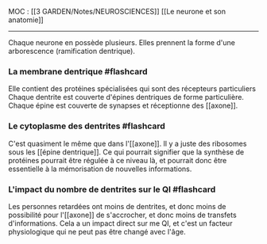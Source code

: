 MOC : [[3 GARDEN/Notes/NEUROSCIENCES]]
[[Le neurone et son anatomie]]
***

Chaque neurone en possède plusieurs. 
Elles prennent la forme d'une arborescence (ramification dentrique).

### La membrane dentrique #flashcard 
Elle contient des protéines spécialisées qui sont des récepteurs particuliers
Chaque dentrite est couverte d'épines dentriques de forme particulière. Chaque épine est couverte de synapses et réceptionne des [[axone]].
<!--ID: 1612718878460-->


### Le cytoplasme des dentrites #flashcard 
C'est quasiment le même que dans l'[[axone]].
Il y a juste des ribosomes sous les [[épine dentrique]]. 
Ce qui pourrait signifier que la synthèse de protéines pourrait être régulée à ce niveau là, et pourrait donc être essentielle à la mémorisation de nouvelles informations.
<!--ID: 1612718878464-->


### L'impact du nombre de dentrites sur le QI #flashcard 
Les personnes retardées ont moins de dentrites, et donc moins de possibilité pour l'[[axone]] de s'accrocher, et donc moins de transfets d'informations. 
Cela a un impact direct sur me QI, et c'est un facteur physiologique qui ne peut pas être changé avec l'âge.
<!--ID: 1612718878467-->
